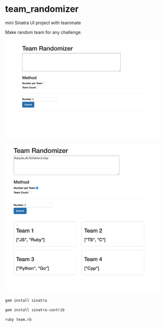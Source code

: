 # team_randomizer

mini Sinatra UI project with teammate

Make random team for any challenge.

![alt tag](img/1.png)


![alt tag](img/2.png)


`gem install sinatra`


`gem install sinatra-contrib`


`ruby team.rb`

